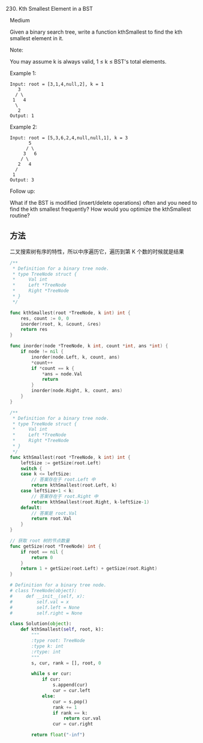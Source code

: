 230. Kth Smallest Element in a BST

Medium

Given a binary search tree, write a function kthSmallest to find the kth smallest element in it.

Note:

You may assume k is always valid, 1 ≤ k ≤ BST's total elements.

Example 1:

```
Input: root = [3,1,4,null,2], k = 1
   3
  / \
 1   4
  \
   2
Output: 1
```

Example 2:

```
Input: root = [5,3,6,2,4,null,null,1], k = 3
       5
      / \
     3   6
    / \
   2   4
  /
 1
Output: 3
```

Follow up:

What if the BST is modified (insert/delete operations) often and you need to find the kth smallest frequently? How would you optimize the kthSmallest routine?

## 方法 

二叉搜索树有序的特性，所以中序遍历它，遍历到第 K 个数的时候就是结果

```go
/**
 * Definition for a binary tree node.
 * type TreeNode struct {
 *     Val int
 *     Left *TreeNode
 *     Right *TreeNode
 * }
 */

func kthSmallest(root *TreeNode, k int) int {
	res, count := 0, 0
	inorder(root, k, &count, &res)
	return res
}

func inorder(node *TreeNode, k int, count *int, ans *int) {
	if node != nil {
		inorder(node.Left, k, count, ans)
		*count++
		if *count == k {
			*ans = node.Val
			return
		}
		inorder(node.Right, k, count, ans)
	}
}
```

```go
/**
 * Definition for a binary tree node.
 * type TreeNode struct {
 *     Val int
 *     Left *TreeNode
 *     Right *TreeNode
 * }
 */
func kthSmallest(root *TreeNode, k int) int {
    leftSize := getSize(root.Left)
	switch {
	case k <= leftSize:
		// 答案存在于 root.Left 中
		return kthSmallest(root.Left, k)
	case leftSize+1 < k:
		// 答案存在于 root.Right 中
		return kthSmallest(root.Right, k-leftSize-1)
	default:
		// 答案是 root.Val
		return root.Val
	}
}

// 获取 root 树的节点数量
func getSize(root *TreeNode) int {
	if root == nil {
		return 0
	}
	return 1 + getSize(root.Left) + getSize(root.Right)
}
```


```python
# Definition for a binary tree node.
# class TreeNode(object):
#     def __init__(self, x):
#         self.val = x
#         self.left = None
#         self.right = None

class Solution(object):
    def kthSmallest(self, root, k):
        """
        :type root: TreeNode
        :type k: int
        :rtype: int
        """
        s, cur, rank = [], root, 0

        while s or cur:
            if cur:
                s.append(cur)
                cur = cur.left
            else:
                cur = s.pop()
                rank += 1
                if rank == k:
                    return cur.val
                cur = cur.right

        return float("-inf")
```



